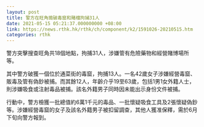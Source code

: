 ```yaml
---
layout: post
title: 警方在旺角搗破毒窟和賭檔拘捕31人
date: 2021-05-15 05:21:37.000000000 +08:00
link: https://news.rthk.hk/rthk/ch/component/k2/1591026-20210515.htm
categories: rthk
---
```


警方突擊搜查旺角共18個地點，拘捕31人，涉嫌管有危險藥物和經營賭博場所等。

其中警方破獲一個位於通菜街的毒窟，拘捕13人。一名42歲女子涉嫌經營毒窟、販毒及管有偽鈔被捕。而其餘12人，年齡介乎19至63歲，包括1男1女外籍人士，則涉嫌吸食或注射毒品被捕。該名外籍男子同時因未能出示身份文件被捕。

行動中，警方檢獲一批總值約6萬1千元的毒品、一批懷疑吸食工具及2張懷疑偽鈔等。涉嫌經營毒窟的女子及該名外籍男子被扣留調查，其他人獲准保釋，需於6月下旬向警方報到。
